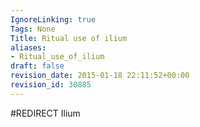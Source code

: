```yaml
---
IgnoreLinking: true
Tags: None
Title: Ritual use of ilium
aliases:
- Ritual_use_of_ilium
draft: false
revision_date: 2015-01-18 22:11:52+00:00
revision_id: 30885
---
```


#REDIRECT Ilium